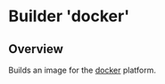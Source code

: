 # Builder 'docker'

## Overview

Builds an image for the [docker](https://www.docker.com/) platform.
